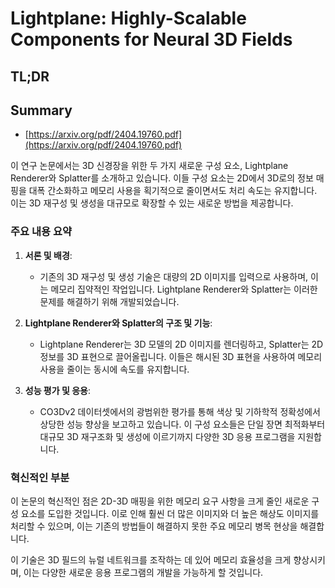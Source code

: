 # Lightplane: Highly-Scalable Components for Neural 3D Fields
## TL;DR
## Summary
- [https://arxiv.org/pdf/2404.19760.pdf](https://arxiv.org/pdf/2404.19760.pdf)

이 연구 논문에서는 3D 신경장을 위한 두 가지 새로운 구성 요소, Lightplane Renderer와 Splatter를 소개하고 있습니다. 이들 구성 요소는 2D에서 3D로의 정보 매핑을 대폭 간소화하고 메모리 사용을 획기적으로 줄이면서도 처리 속도는 유지합니다. 이는 3D 재구성 및 생성을 대규모로 확장할 수 있는 새로운 방법을 제공합니다.

### 주요 내용 요약

1. **서론 및 배경**:
   - 기존의 3D 재구성 및 생성 기술은 대량의 2D 이미지를 입력으로 사용하며, 이는 메모리 집약적인 작업입니다. Lightplane Renderer와 Splatter는 이러한 문제를 해결하기 위해 개발되었습니다.

2. **Lightplane Renderer와 Splatter의 구조 및 기능**:
   - Lightplane Renderer는 3D 모델의 2D 이미지를 렌더링하고, Splatter는 2D 정보를 3D 표현으로 끌어올립니다. 이들은 해시된 3D 표현을 사용하여 메모리 사용을 줄이는 동시에 속도를 유지합니다.

3. **성능 평가 및 응용**:
   - CO3Dv2 데이터셋에서의 광범위한 평가를 통해 색상 및 기하학적 정확성에서 상당한 성능 향상을 보고하고 있습니다. 이 구성 요소들은 단일 장면 최적화부터 대규모 3D 재구조화 및 생성에 이르기까지 다양한 3D 응용 프로그램을 지원합니다.

### 혁신적인 부분
이 논문의 혁신적인 점은 2D-3D 매핑을 위한 메모리 요구 사항을 크게 줄인 새로운 구성 요소를 도입한 것입니다. 이로 인해 훨씬 더 많은 이미지와 더 높은 해상도 이미지를 처리할 수 있으며, 이는 기존의 방법들이 해결하지 못한 주요 메모리 병목 현상을 해결합니다.

이 기술은 3D 필드의 뉴럴 네트워크를 조작하는 데 있어 메모리 효율성을 크게 향상시키며, 이는 다양한 새로운 응용 프로그램의 개발을 가능하게 할 것입니다.